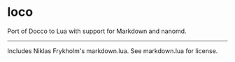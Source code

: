 loco
====

Port of Docco to Lua with support for Markdown and nanomd.

------------

Includes Niklas Frykholm's markdown.lua. See markdown.lua for license.
